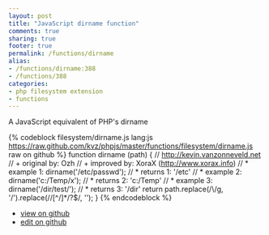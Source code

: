 ```yaml
---
layout: post
title: "JavaScript dirname function"
comments: true
sharing: true
footer: true
permalink: /functions/dirname
alias:
- /functions/dirname:388
- /functions/388
categories:
- php filesystem extension
- functions
---
```

A JavaScript equivalent of PHP's dirname

<!-- more -->

{% codeblock filesystem/dirname.js lang:js https://raw.github.com/kvz/phpjs/master/functions/filesystem/dirname.js raw on github %}
function dirname (path) {
    // http://kevin.vanzonneveld.net
    // +   original by: Ozh
    // +   improved by: XoraX (http://www.xorax.info)
    // *     example 1: dirname('/etc/passwd');
    // *     returns 1: '/etc'
    // *     example 2: dirname('c:/Temp/x');
    // *     returns 2: 'c:/Temp'
    // *     example 3: dirname('/dir/test/');
    // *     returns 3: '/dir'
    return path.replace(/\\/g, '/').replace(/\/[^\/]*\/?$/, '');
}
{% endcodeblock %}

 - [view on github](https://github.com/kvz/phpjs/blob/master/functions/filesystem/dirname.js)
 - [edit on github](https://github.com/kvz/phpjs/edit/master/functions/filesystem/dirname.js)

